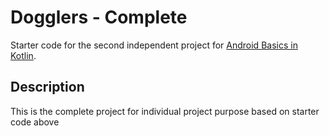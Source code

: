 Dogglers - Complete
==================================

Starter code for the second independent project for [Android Basics in Kotlin](https://developer.android.com/courses/android-basics-kotlin/course).

Description
------------

This is the complete project for individual project purpose based on starter code above